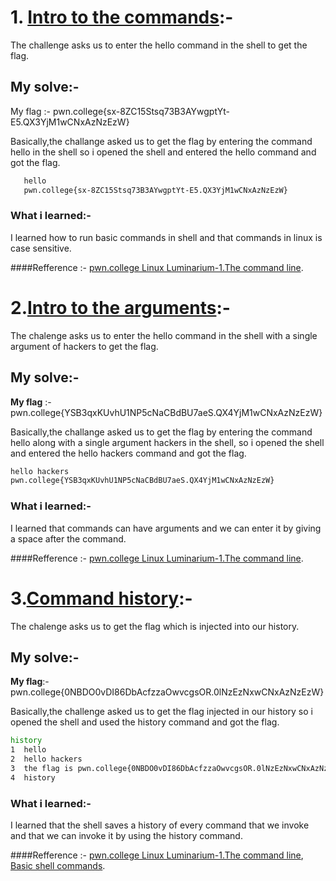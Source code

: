 # **1. <ins>Intro to the commands</ins>**:-
   The challenge asks us to enter the hello command in the shell to get the flag.
   
   ## My solve:-
   My flag :- pwn.college{sx-8ZC15Stsq73B3AYwgptYt-E5.QX3YjM1wCNxAzNzEzW}
   
   Basically,the challange asked us to get the flag by entering the command hello in the shell so i opened the shell and entered the hello command and got the flag.
   ```bash
      hello
      pwn.college{sx-8ZC15Stsq73B3AYwgptYt-E5.QX3YjM1wCNxAzNzEzW}
  ```

### What i learned:-
  I learned how to run basic commands in shell and that commands in linux is case sensitive.

####Refference :-
  [pwn.college Linux Luminarium-1.The command line](https://youtu.be/g_85EVO3IC0?list=PL-ymxv0nOtqqRAz1x90vxNbhmSkeYxHVC).


# **2.<ins>Intro to the arguments</ins>**:-
 The chalenge asks us to enter the hello command in the shell with a single argument of hackers to get the flag.
 
## My solve:-
   **My flag** :-pwn.college{YSB3qxKUvhU1NP5cNaCBdBU7aeS.QX4YjM1wCNxAzNzEzW}
 
   Basically,the challange asked us to get the flag by entering the command hello along with a single argument hackers in the shell, so i opened the shell and entered the hello hackers command and got the flag.
   ```bash
   hello hackers
   pwn.college{YSB3qxKUvhU1NP5cNaCBdBU7aeS.QX4YjM1wCNxAzNzEzW}
   ```

### What i learned:-
   I learned that commands can have arguments and we can enter it by giving a space after the command.

####Refference :- 
[pwn.college Linux Luminarium-1.The command line](https://youtu.be/g_85EVO3IC0?list=PL-ymxv0nOtqqRAz1x90vxNbhmSkeYxHVC).

  # 3.**<ins>Command history</ins>**:-
   The chalenge asks us to get the flag which is injected into our history.  
   
   ## My solve:- 
   **My flag**:-  pwn.college{0NBDO0vDI86DbAcfzzaOwvcgsOR.0lNzEzNxwCNxAzNzEzW}

   Basically,the challenge asked us to get the flag injected in our history so i opened the shell and used the history command and got the flag.

  ```bash
  history
  1  hello
  2  hello hackers
  3  the flag is pwn.college{0NBDO0vDI86DbAcfzzaOwvcgsOR.0lNzEzNxwCNxAzNzEzW}
  4  history
 ```

### What i learned:-
   I learned that the shell saves a history of every command that we invoke and that we can invoke it by using the history command.

####Refference :-
[pwn.college Linux Luminarium-1.The command line](https://youtu.be/g_85EVO3IC0?list=PL-ymxv0nOtqqRAz1x90vxNbhmSkeYxHVC),
             [Basic shell commands](https://bash.cyberciti.biz/guide/Shell_commands).
             
